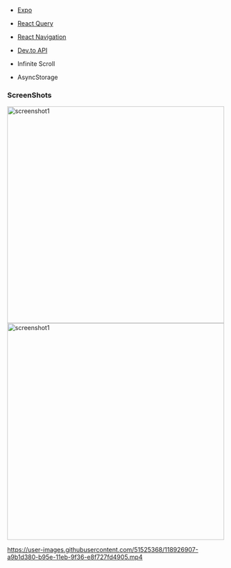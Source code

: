 - [Expo](https://expo.io/)
- [React Query](https://react-query.tanstack.com/)
- [React Navigation](https://reactnavigation.org/)
- [Dev.to API](https://docs.forem.com/api/)

- Infinite Scroll
- AsyncStorage


### ScreenShots

<img height="500" alt="screenshot1" src="https://user-images.githubusercontent.com/51525368/118927132-f695aa00-b95e-11eb-8518-59e209b3766a.jpg" />   <img height="500" alt="screenshot1" src="https://user-images.githubusercontent.com/51525368/118927208-1200b500-b95f-11eb-98f8-fd00f88a4cf9.jpg" />

https://user-images.githubusercontent.com/51525368/118926907-a9b1d380-b95e-11eb-9f36-e8f727fd4905.mp4

